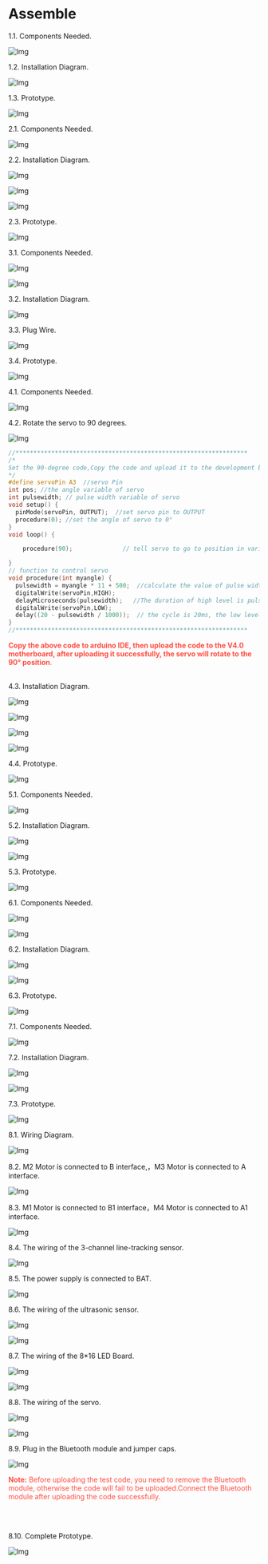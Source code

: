 # Assemble 

1.1. Components Needed.

![Img](./media/img-20231030144203.png)

1.2. Installation Diagram.

![Img](./media/img-20231030144628.png)

1.3. Prototype.

![Img](./media/img-20231030144718.png)

2.1. Components Needed.

![Img](./media/img-20231030144955.png)

2.2. Installation Diagram.

![Img](./media/img-20231030145034.png)

![Img](./media/img-20231030145102.png)

![Img](./media/img-20231030145109.png)

2.3. Prototype.

![Img](./media/img-20231030145230.png)

3.1. Components Needed.

![Img](./media/img-20231030145508.png)

![Img](./media/img-20231030145518.png)

3.2. Installation Diagram.

![Img](./media/img-20231030145624.png)

3.3. Plug Wire.

![Img](./media/img-20231030145642.png)

3.4. Prototype.

![Img](./media/img-20231030145659.png)

4.1. Components Needed.

![Img](./media/img-20231030145754.png)

4.2. Rotate the servo to 90 degrees.

![Img](./media/img-20231030152952.png)

```c
//*****************************************************************
/*
Set the 90-degree code,Copy the code and upload it to the development board. The steering gear connected to port A3 will rotate to 90 °
*/
#define servoPin A3  //servo Pin
int pos; //the angle variable of servo
int pulsewidth; // pulse width variable of servo
void setup() {
  pinMode(servoPin, OUTPUT);  //set servo pin to OUTPUT
  procedure(0); //set the angle of servo to 0°
}
void loop() {

    procedure(90);              // tell servo to go to position in variable 90°

}
// function to control servo
void procedure(int myangle) {
  pulsewidth = myangle * 11 + 500;  //calculate the value of pulse width
  digitalWrite(servoPin,HIGH);
  delayMicroseconds(pulsewidth);   //The duration of high level is pulse width
  digitalWrite(servoPin,LOW);
  delay((20 - pulsewidth / 1000));  // the cycle is 20ms, the low level last for the rest of time
}
//*****************************************************************
```

<span style="color: rgb(255, 76, 65);">**Copy the above code to arduino IDE, then upload the code to the V4.0 motherboard, after uploading it successfully, the servo will rotate to the 90° position**.</span>
<br>
<br>

4.3. Installation Diagram.

![Img](./media/img-20231030150427.png)

![Img](./media/img-20231030150435.png)

![Img](./media/img-20231030150500.png)

![Img](./media/img-20231030150519.png)

4.4. Prototype.

![Img](./media/img-20231030150546.png)

5.1. Components Needed.

![Img](./media/img-20231030150735.png)

5.2. Installation Diagram.

![Img](./media/img-20231030150830.png)

![Img](./media/img-20231030150837.png)

5.3. Prototype.

![Img](./media/img-20231030150855.png)

6.1. Components Needed.

![Img](./media/img-20231030150916.png)

![Img](./media/img-20231030150919.png)

6.2. Installation Diagram.

![Img](./media/img-20231030150939.png)

![Img](./media/img-20231030150947.png)

6.3. Prototype.

![Img](./media/img-20231030151008.png)

7.1. Components Needed.

![Img](./media/img-20231030151039.png)

7.2. Installation Diagram.

![Img](./media/img-20231030151152.png)

![Img](./media/img-20231030151215.png)

7.3. Prototype.

![Img](./media/img-20231030151703.png)

8.1. Wiring Diagram.

![Img](./media/img-20231030151721.png)

8.2. M2 Motor is connected to B interface,，M3 Motor is connected to A interface.

![Img](./media/img-20231030151819.png)

8.3. M1 Motor is connected to B1 interface，M4 Motor is connected to A1 interface.

![Img](./media/img-20231030151838.png)

8.4. The wiring of the 3-channel line-tracking sensor.

![Img](./media/img-20231030151903.png)

8.5. The power supply is connected to BAT.

![Img](./media/img-20231030151923.png)

8.6. The wiring of the ultrasonic sensor.

![Img](./media/img-20231030153533.png)

![Img](./media/img-20231030152013.png)

8.7. The wiring of the 8*16 LED Board.

![Img](./media/img-20231030153640.png)

![Img](./media/img-20231030154056.png)

8.8. The wiring of the servo.

![Img](./media/img-20231030154247.png)

![Img](./media/img-20231030154300.png)

8.9. Plug in the Bluetooth module and jumper caps.

![Img](./media/img-20231030152216.png)

<span style="color: rgb(255, 76, 65);">**Note:** Before uploading the test code, you need to remove the Bluetooth module, otherwise the code will fail to be uploaded.Connect the Bluetooth module after uploading the code successfully.</span>

<br>
<br>

8.10. Complete Prototype.

![Img](./media/img-20231030152243.png)














                    
